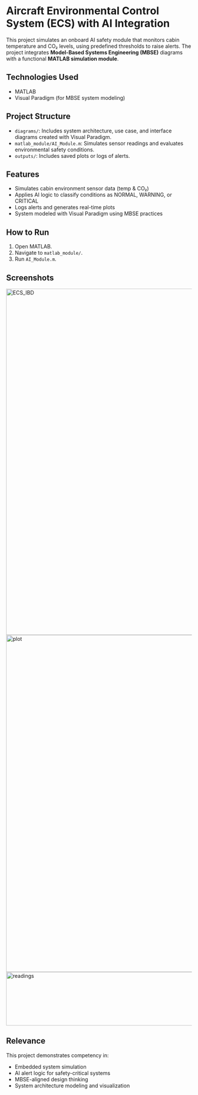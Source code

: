 # Aircraft Environmental Control System (ECS) with AI Integration

This project simulates an onboard AI safety module that monitors cabin temperature and CO₂ levels, using predefined thresholds to raise alerts. The project integrates **Model-Based Systems Engineering (MBSE)** diagrams with a functional **MATLAB simulation module**.

## Technologies Used
- MATLAB
- Visual Paradigm (for MBSE system modeling)

## Project Structure
- `diagrams/`: Includes system architecture, use case, and interface diagrams created with Visual Paradigm.
- `matlab_module/AI_Module.m`: Simulates sensor readings and evaluates environmental safety conditions.
- `outputs/`: Includes saved plots or logs of alerts.

## Features
- Simulates cabin environment sensor data (temp & CO₂)
- Applies AI logic to classify conditions as NORMAL, WARNING, or CRITICAL
- Logs alerts and generates real-time plots
- System modeled with Visual Paradigm using MBSE practices

## How to Run
1. Open MATLAB.
2. Navigate to `matlab_module/`.
3. Run `AI_Module.m`.

## Screenshots
<img width="1764" height="937" alt="ECS_IBD" src="https://github.com/user-attachments/assets/6bb1cf70-5c66-452c-8109-f23f9de6e779" />
<img width="1398" height="912" alt="plot" src="https://github.com/user-attachments/assets/43a92806-12d0-44d8-ab14-836fd1b181ae" />
<img width="549" height="145" alt="readings" src="https://github.com/user-attachments/assets/25031b89-04e0-42bc-9dcf-c7a42c24d1c2" />

## Relevance
This project demonstrates competency in:
- Embedded system simulation
- AI alert logic for safety-critical systems
- MBSE-aligned design thinking
- System architecture modeling and visualization



